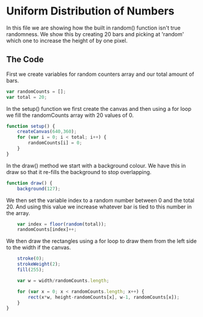 # Uniform Distribution of Numbers

In this file we are showing how the built in random() function isn't true randomness. We show this by creating 20 bars and picking at 'random' which one to increase the height of by one pixel.

## The Code

First we create variables for random counters array and our total amount of bars.

```js
var randomCounts = [];
var total = 20;
```

In the setup() function we first create the canvas and then using a for loop we fill the randomCounts array with 20 values of 0.

```js
function setup() {
	createCanvas(640,360);
	for (var i = 0; i < total; i++) {
		randomCounts[i] = 0;
	}
}
```

In the draw() method we start with a background colour. We have this in draw so that it re-fills the background to stop overlapping.

```js
function draw() {
	background(127);
```

We then set the variable index to a random number between 0 and the total 20. And using this value we increase whatever bar is tied to this number in the array.

```js
	var index = floor(random(total));
	randomCounts[index]++;
```

We then draw the rectangles using a for loop to draw them from the left side to the width if the canvas.

```js
	stroke(0);
	strokeWeight(2);
	fill(255);

	var w = width/randomCounts.length;

	for (var x = 0; x < randomCounts.length; x++) {
		rect(x*w, height-randomCounts[x], w-1, randomCounts[x]);
	}
}
```
